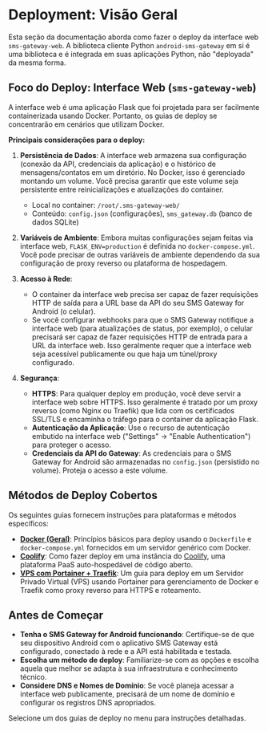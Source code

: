 # Deployment: Visão Geral

Esta seção da documentação aborda como fazer o deploy da interface web `sms-gateway-web`. A biblioteca cliente Python `android-sms-gateway` em si é uma biblioteca e é integrada em suas aplicações Python, não "deployada" da mesma forma.

## Foco do Deploy: Interface Web (`sms-gateway-web`)

A interface web é uma aplicação Flask que foi projetada para ser facilmente containerizada usando Docker. Portanto, os guias de deploy se concentrarão em cenários que utilizam Docker.

**Principais considerações para o deploy:**

1.  **Persistência de Dados**: A interface web armazena sua configuração (conexão da API, credenciais da aplicação) e o histórico de mensagens/contatos em um diretório. No Docker, isso é gerenciado montando um volume. Você precisa garantir que este volume seja persistente entre reinicializações e atualizações do container.
    *   Local no container: `/root/.sms-gateway-web/`
    *   Conteúdo: `config.json` (configurações), `sms_gateway.db` (banco de dados SQLite)

2.  **Variáveis de Ambiente**: Embora muitas configurações sejam feitas via interface web, `FLASK_ENV=production` é definida no `docker-compose.yml`. Você pode precisar de outras variáveis de ambiente dependendo da sua configuração de proxy reverso ou plataforma de hospedagem.

3.  **Acesso à Rede**:
    *   O container da interface web precisa ser capaz de fazer requisições HTTP de saída para a URL base da API do seu SMS Gateway for Android (o celular).
    *   Se você configurar webhooks para que o SMS Gateway notifique a interface web (para atualizações de status, por exemplo), o celular precisará ser capaz de fazer requisições HTTP de entrada para a URL da interface web. Isso geralmente requer que a interface web seja acessível publicamente ou que haja um túnel/proxy configurado.

4.  **Segurança**:
    *   **HTTPS**: Para qualquer deploy em produção, você deve servir a interface web sobre HTTPS. Isso geralmente é tratado por um proxy reverso (como Nginx ou Traefik) que lida com os certificados SSL/TLS e encaminha o tráfego para o container da aplicação Flask.
    *   **Autenticação da Aplicação**: Use o recurso de autenticação embutido na interface web ("Settings" -> "Enable Authentication") para proteger o acesso.
    *   **Credenciais da API do Gateway**: As credenciais para o SMS Gateway for Android são armazenadas no `config.json` (persistido no volume). Proteja o acesso a este volume.

## Métodos de Deploy Cobertos

Os seguintes guias fornecem instruções para plataformas e métodos específicos:

*   **[Docker (Geral)](./docker.md)**: Princípios básicos para deploy usando o `Dockerfile` e `docker-compose.yml` fornecidos em um servidor genérico com Docker.
*   **[Coolify](./coolify.md)**: Como fazer deploy em uma instância do [Coolify](https://coolify.io/), uma plataforma PaaS auto-hospedável de código aberto.
*   **[VPS com Portainer + Traefik](./vps-portainer-traefik.md)**: Um guia para deploy em um Servidor Privado Virtual (VPS) usando Portainer para gerenciamento de Docker e Traefik como proxy reverso para HTTPS e roteamento.

## Antes de Começar

*   **Tenha o SMS Gateway for Android funcionando**: Certifique-se de que seu dispositivo Android com o aplicativo SMS Gateway está configurado, conectado à rede e a API está habilitada e testada.
*   **Escolha um método de deploy**: Familiarize-se com as opções e escolha aquela que melhor se adapta à sua infraestrutura e conhecimento técnico.
*   **Considere DNS e Nomes de Domínio**: Se você planeja acessar a interface web publicamente, precisará de um nome de domínio e configurar os registros DNS apropriados.

Selecione um dos guias de deploy no menu para instruções detalhadas.
